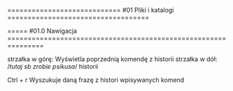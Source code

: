 ============================ #01 Pliki i katalogi ===================================

===== #01.0 Nawigacja ===============================================================

strzałka w górę: Wyświetla poprzednią komendę z historii
strzałka w dół: /*tutaj sb zrobie psikusa*/ historii

Ctrl + r Wyszukuje daną frazę z histori wpisywanych komend

